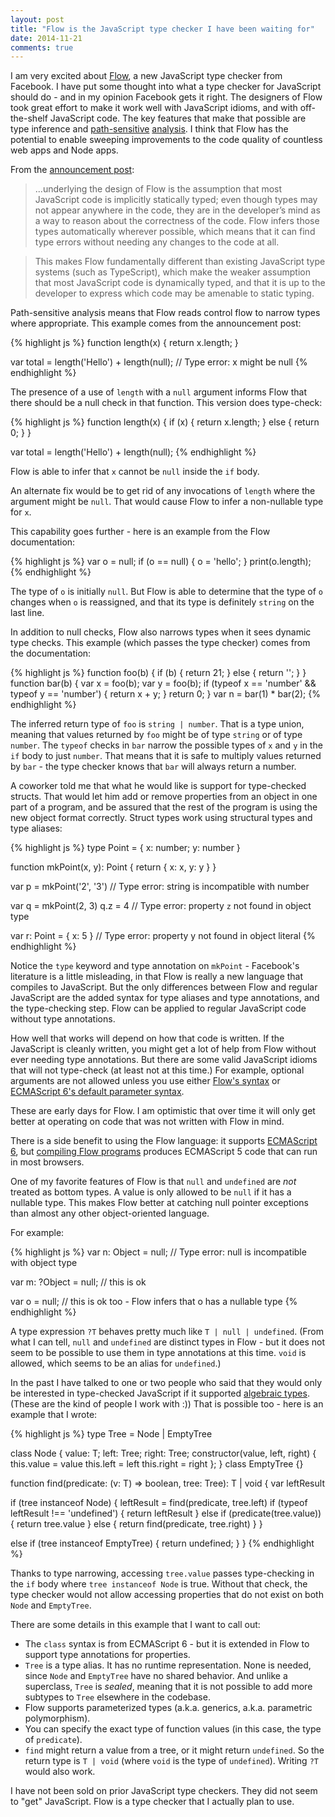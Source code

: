 ```yaml
---
layout: post
title: "Flow is the JavaScript type checker I have been waiting for"
date: 2014-11-21
comments: true
---
```


I am very excited about [Flow][], a new JavaScript type checker from Facebook.
I have put some thought into what a type checker for JavaScript should do -
and in my opinion Facebook gets it right.
The designers of Flow took great effort to make it work well with JavaScript
idioms,
and with off-the-shelf JavaScript code.
The key features that make that possible are type inference
and [path-sensitive][] [analysis][].
I think that Flow has the potential to enable sweeping improvements to the code
quality of countless web apps and Node apps.

From the [announcement post][]:

> ...underlying the design of Flow is the assumption that most JavaScript code
> is implicitly statically typed; even though types may not appear anywhere in
> the code, they are in the developer’s mind as a way to reason about the
> correctness of the code. Flow infers those types automatically wherever
> possible, which means that it can find type errors without needing any changes
> to the code at all.

> This makes Flow fundamentally different than existing JavaScript type systems
> (such as TypeScript), which make the weaker assumption that most JavaScript
> code is dynamically typed, and that it is up to the developer to express which
> code may be amenable to static typing.

[Flow]: http://flowtype.org/
[announcement post]: https://code.facebook.com/posts/1505962329687926/flow-a-new-static-type-checker-for-javascript/
[path-sensitive]: http://flowtype.org/docs/nullable-types.html#type-annotating-null
[analysis]: http://flowtype.org/docs/dynamic-type-tests.html#_

Path-sensitive analysis means that Flow reads control flow to narrow types where
appropriate.
This example comes from the announcement post:

{% highlight js %}
function length(x) {
  return x.length;
}

var total = length('Hello') + length(null);
// Type error: x might be null
{% endhighlight %}

The presence of a use of `length` with a `null` argument informs Flow that there
should be a null check in that function.
This version does type-check:

{% highlight js %}
function length(x) {
  if (x) {
    return x.length;
  } else {
    return 0;
  }
}

var total = length('Hello') + length(null);
{% endhighlight %}

Flow is able to infer that `x` cannot be `null` inside the `if` body.

An alternate fix would be to get rid of any invocations of `length` where the
argument might be `null`.
That would cause Flow to infer a non-nullable type for `x`.

This capability goes further - here is an example from the Flow documentation:

{% highlight js %}
var o = null;
if (o == null) {
  o = 'hello';
}
print(o.length);
{% endhighlight %}

The type of `o` is initially `null`.
But Flow is able to determine that the type of `o` changes when `o` is
reassigned,
and that its type is definitely `string` on the last line.

In addition to null checks,
Flow also narrows types when it sees dynamic type checks.
This example (which passes the type checker) comes from the documentation:

{% highlight js %}
function foo(b) { if (b) { return 21; } else { return ''; } }
function bar(b) {
  var x = foo(b);
  var y = foo(b);
  if (typeof x == 'number' && typeof y == 'number') { return x + y; }
  return 0;
}
var n = bar(1) * bar(2);
{% endhighlight %}

The inferred return type of `foo` is `string | number`.
That is a type union,
meaning that values returned by `foo` might be of type `string` or of type
`number`.
The `typeof` checks in `bar` narrow the possible types of `x` and `y` in the
`if` body to just `number`.
That means that it is safe to multiply values returned by `bar` -
the type checker knows that `bar` will always return a number.

A coworker told me that what he would like is support for type-checked structs.
That would let him add or remove properties from an object in one part of
a program,
and be assured that the rest of the program is using the new object format
correctly.
Struct types work using structural types and type aliases:

{% highlight js %}
type Point = { x: number; y: number }

function mkPoint(x, y): Point {
  return { x: x, y: y }
}

var p = mkPoint('2', '3')
// Type error: string is incompatible with number

var q = mkPoint(2, 3)
q.z = 4
// Type error: property `z` not found in object type

var r: Point = { x: 5 }
// Type error: property y not found in object literal
{% endhighlight %}

Notice the `type` keyword and type annotation on `mkPoint` -
Facebook's literature is a little misleading,
in that Flow is really a new language that compiles to JavaScript.
But the only differences between Flow and regular JavaScript are the added
syntax for type aliases and type annotations,
and the type-checking step.
Flow can be applied to regular JavaScript code without type annotations.  

How well that works will depend on how that code is written.
If the JavaScript is cleanly written,
you might get a lot of help from Flow without ever needing type annotations.
But there are some valid JavaScript idioms that will not type-check
(at least not at this time.)
For example, optional arguments are not allowed unless you use either
[Flow's syntax][optional] or [ECMAScript 6's default parameter syntax][default].

[optional]: http://flowtype.org/docs/functions.html#too-few-arguments
[default]: https://developer.mozilla.org/en-US/docs/Web/JavaScript/Reference/Functions/Default_parameters

These are early days for Flow.
I am optimistic that over time it will only get better at operating on code that
was not written with Flow in mind.

There is a side benefit to using the Flow language:
it supports [ECMAScript 6][],
but [compiling Flow programs][] produces ECMAScript 5 code that can run in most
browsers.

[ECMAScript 6]: https://developer.mozilla.org/en-US/docs/Web/JavaScript/New_in_JavaScript/ECMAScript_6_support_in_Mozilla
[compiling Flow programs]: http://flowtype.org/docs/running.html#_

One of my favorite features of Flow is that `null` and `undefined` are *not*
treated as bottom types.
A value is only allowed to be `null` if it has a nullable type.
This makes Flow better at catching null pointer exceptions than almost any other
object-oriented language.

For example:

{% highlight js %}
var n: Object = null;
// Type error: null is incompatible with object type

var m: ?Object = null;
// this is ok

var o = null;
// this is ok too - Flow infers that o has a nullable type
{% endhighlight %}

A type expression `?T` behaves pretty much like `T | null | undefined`.
(From what I can tell, `null` and `undefined` are distinct types in Flow -
but it does not seem to be possible to use them in type annotations at this
time.
`void` is allowed, which seems to be an alias for `undefined`.)

In the past I have talked to one or two people who said that they would only be
interested in type-checked JavaScript if it supported [algebraic types][].
(These are the kind of people I work with :))
That is possible too - here is an example that I wrote:

[algebraic types]: https://en.wikipedia.org/wiki/Algebraic_data_type

{% highlight js %}
type Tree<T> = Node<T> | EmptyTree

class Node<T> {
  value: T;
  left:  Tree<T>;
  right: Tree<T>;
  constructor(value, left, right) {
    this.value = value
    this.left  = left
    this.right = right
  };
}
class EmptyTree {}

function find<T>(predicate: (v: T) => boolean, tree: Tree<T>): T | void {
  var leftResult

  if (tree instanceof Node) {
    leftResult = find(predicate, tree.left)
    if (typeof leftResult !== 'undefined') {
      return leftResult
    }
    else if (predicate(tree.value)) {
      return tree.value
    }
    else {
      return find(predicate, tree.right)
    }
  }

  else if (tree instanceof EmptyTree) {
    return undefined;
  }
}
{% endhighlight %}

Thanks to type narrowing, accessing `tree.value` passes type-checking in the
`if` body where `tree instanceof Node` is true.
Without that check, the type checker would not allow accessing properties that
do not exist on both `Node` and `EmptyTree`.

There are some details in this example that I want to call out:

- The `class` syntax is from ECMAScript 6 -
  but it is extended in Flow to support type annotations for properties.
- `Tree` is a type alias.  It has no runtime representation.
  None is needed, since `Node` and `EmptyTree` have no shared behavior.
  And unlike a superclass, `Tree` is _sealed_, meaning that it is not possible to
  add more subtypes to `Tree` elsewhere in the codebase.
- Flow supports parameterized types
  (a.k.a. generics, a.k.a. parametric polymorphism).
- You can specify the exact type of function values (in this case, the type of `predicate`).
- `find` might return a value from a tree, or it might return `undefined`.
  So the return type is `T | void` (where `void` is the type of `undefined`).
  Writing `?T` would also work.

I have not been sold on prior JavaScript type checkers.
They did not seem to "get" JavaScript.
Flow is a type checker that I actually plan to use.
